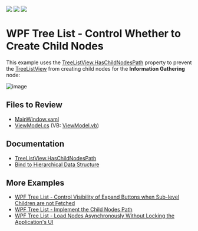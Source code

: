 <!-- default badges list -->
![](https://img.shields.io/endpoint?url=https://codecentral.devexpress.com/api/v1/VersionRange/169234808/19.1.2%2B)
[![](https://img.shields.io/badge/Open_in_DevExpress_Support_Center-FF7200?style=flat-square&logo=DevExpress&logoColor=white)](https://supportcenter.devexpress.com/ticket/details/T830468)
[![](https://img.shields.io/badge/📖_How_to_use_DevExpress_Examples-e9f6fc?style=flat-square)](https://docs.devexpress.com/GeneralInformation/403183)
<!-- default badges end -->

# WPF Tree List - Control Whether to Create Child Nodes

This example uses the [TreeListView.HasChildNodesPath](https://docs.devexpress.com/WPF/DevExpress.Xpf.Grid.TreeListView.HasChildNodesPath) property to prevent the [TreeListView](https://docs.devexpress.com/WPF/9566/controls-and-libraries/data-grid/views/treelist-view) from creating child nodes for the **Information Gathering** node:

![image](https://github.com/DevExpress-Examples/how-to-control-whether-to-create-child-nodes/assets/65009440/d416417f-f5e9-414b-abe4-c785964d4def)

## Files to Review

* [MainWindow.xaml](./CS/HasChildNodes/MainWindow.xaml)
* [ViewModel.cs](./CS/HasChildNodes/ViewModel.cs) (VB: [ViewModel.vb](./VB/HasChildNodes/ViewModel.vb))

## Documentation

* [TreeListView.HasChildNodesPath](https://docs.devexpress.com/WPF/DevExpress.Xpf.Grid.TreeListView.HasChildNodesPath)
* [Bind to Hierarchical Data Structure](https://docs.devexpress.com/WPF/10366/controls-and-libraries/data-grid/display-hierarchical-data/bind-to-hierarchical-data-structure)

## More Examples

* [WPF Tree List - Control Visibility of Expand Buttons when Sub-level Children are not Fetched](https://github.com/DevExpress-Examples/wpf-tree-list-control-expand-buttons-when-sub-level-children-are-not-fetched)
* [WPF Tree List - Implement the Child Nodes Path](https://github.com/DevExpress-Examples/wpf-treelist-implement-childnodespath)
* [WPF Tree List - Load Nodes Asynchronously Without Locking the Application's UI](https://github.com/DevExpress-Examples/wpf-treelist-load-nodes-asynchronously)
